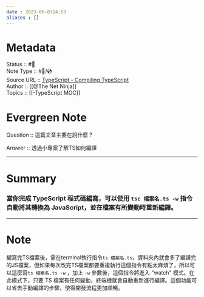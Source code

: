 ```yaml
---
date : 2023-06-0314:53
aliases : []
---
```

# Metadata
Status :: #🌱 <br>
Note Type :: #📨/💿 <br>
Source URL :: [TypeScript - Compiling TypeScript](https://www.youtube.com/watch?v=iTZ1-85I77c&list=PL4cUxeGkcC9gUgr39Q_yD6v-bSyMwKPUI&index=2)<br>
Author :: [[@The Net Ninja]]<br>
Topics :: [[-TypeScript MOC]] <br>
# Evergreen Note

Question :: 這篇文章主要在說什麼 ?

Answer :: 透過小專案了解TS如何編譯

---

# Summary 
### 當你完成 TypeScript 程式碼編寫，可以使用 `tsc 檔案名.ts -w` 指令自動將其轉換為 JavaScript，並在檔案有所變動時重新編譯。

---

# Note
編寫完TS檔案後，需在terminal執行指令`ts 檔案名.ts`，資料夾內就會多了編譯完的JS檔案，但如果每次改完TS檔案都要重複執行這個指令有點太麻煩了，所以可以這麼寫`ts 檔案名.ts -w` ，加上 `-w` 參數後，這個指令將進入 "watch" 模式。在此模式下，只要 TS 檔案有任何變動，終端機就會自動重新進行編譯。這個功能可以省去手動編譯的步驟，使得開發流程更加順暢。